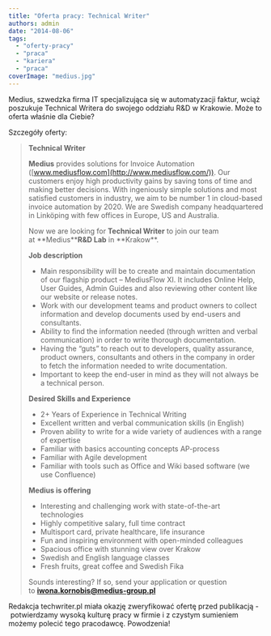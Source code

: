 ```yaml
---
title: "Oferta pracy: Technical Writer"
authors: admin
date: "2014-08-06"
tags:
  - "oferty-pracy"
  - "praca"
  - "kariera"
  - "praca"
coverImage: "medius.jpg"
---
```


Medius, szwedzka firma IT specjalizująca się w automatyzacji faktur, wciąż
poszukuje Technical Writera do swojego oddziału R&D w Krakowie. Może to oferta
właśnie dla Ciebie?

<!--truncate-->

Szczegóły oferty:

> **Technical Writer**
>
> **Medius** provides solutions for Invoice Automation
> ([www.mediusflow.com](http://www.mediusflow.com/)). Our customers enjoy high
> productivity gains by saving tons of time and making better decisions. With
> ingeniously simple solutions and most satisfied customers in industry, we aim
> to be number 1 in cloud-based invoice automation by 2020. We are Swedish
> company headquartered in Linköping with few offices in Europe, US and
> Australia.
>
> Now we are looking for **Technical Writer** to join our team
> at **Medius\*\***R&D Lab** in **Krakow\*\*.
>
> **Job description**
>
> - Main responsibility will be to create and maintain documentation of our
>   flagship product – MediusFlow XI. It includes Online Help, User Guides,
>   Admin Guides and also reviewing other content like our website or release
>   notes.
> - Work with our development teams and product owners to collect information
>   and develop documents used by end-users and consultants.
> - Ability to find the information needed (through written and verbal
>   communication) in order to write thorough documentation.
> - Having the “guts” to reach out to developers, quality assurance, product
>   owners, consultants and others in the company in order to fetch the
>   information needed to write documentation.
> - Important to keep the end-user in mind as they will not always be a
>   technical person.
>
> **Desired Skills and Experience**
>
> - 2+ Years of Experience in Technical Writing
> - Excellent written and verbal communication skills (in English)
> - Proven ability to write for a wide variety of audiences with a range of
>   expertise
> - Familiar with basics accounting concepts AP-process
> - Familiar with Agile development
> - Familiar with tools such as Office and Wiki based software (we use
>   Confluence)
>
> **Medius is offering**
>
> - Interesting and challenging work with state-of-the-art technologies
> - Highly competitive salary, full time contract
> - Multisport card, private healthcare, life insurance
> - Fun and inspiring environment with open-minded colleagues
> - Spacious office with stunning view over Krakow
> - Swedish and English language classes
> - Fresh fruits, great coffee and Swedish Fika
>
> Sounds interesting? If so, send your application or question
> to [**iwona.kornobis@medius-group.pl**](mailto:iwona.kornobis@medius-group.pl)

Redakcja techwriter.pl miała okazję zweryfikować ofertę przed publikacją -
 potwierdzamy wysoką kulturę pracy w firmie i z czystym sumieniem możemy polecić
tego pracodawcę. Powodzenia!
